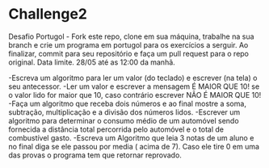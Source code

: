 # Challenge2

Desafio Portugol - Fork este repo, clone em sua máquina, trabalhe na sua branch e crie um programa em portugol para os exercícios a serguir. Ao finalizar, commit para seu repositório e faça um pull request para o repo original.
Data limite. 28/05 até as 12:00 da manhã.

-Escreva um algoritmo para ler um valor (do teclado) e escrever (na tela) o seu antecessor.
-Ler um valor e escrever a mensagem É MAIOR QUE 10! se o valor lido for maior que 10, caso contrário escrever NÃO É MAIOR QUE 10!
-Faça um algoritmo que receba dois números e ao final mostre a soma, subtração, multiplicação e a divisão dos números lidos.
-Escrever um algoritmo para determinar o consumo médio de um automóvel sendo fornecida a distância total percorrida pelo automóvel e o total de combustível gasto.
-Escreva um Algoritmo que leia 3 notas de um aluno e no final diga se ele passou por media ( acima de 7). Caso ele tire 0 em uma das provas o programa tem que retornar reprovado.

